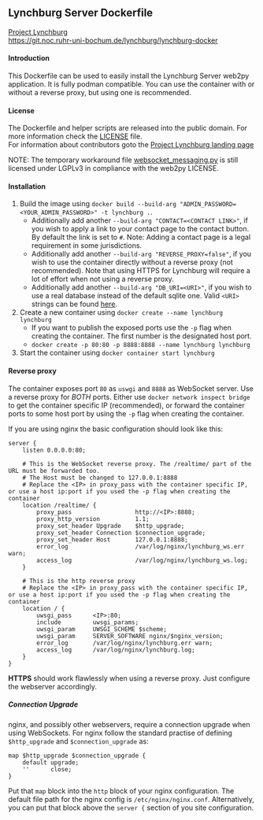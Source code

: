 ## Lynchburg Server Dockerfile
[Project Lynchburg](https://git.noc.ruhr-uni-bochum.de/lynchburg/lynchburg-page)  
https://git.noc.ruhr-uni-bochum.de/lynchburg/lynchburg-docker

#### Introduction

This Dockerfile can be used to easily install the Lynchburg Server web2py application. It is fully podman compatible. You can use the container with or without a reverse proxy, but using one is recommended.

#### License

The Dockerfile and helper scripts are released into the public domain. For more information check the [LICENSE](/LICENSE) file.  
For information about contributors goto the [Project Lynchburg landing page](https://git.noc.ruhr-uni-bochum.de/lynchburg/lynchburg-page)

NOTE: The temporary workaround file [websocket_messaging.py](/files/websocket_messaging.py) is still licensed under LGPLv3 in compliance with the web2py LICENSE.

#### Installation

1. Build the image using ``docker build --build-arg "ADMIN_PASSWORD=<YOUR_ADMIN_PASSWORD>" -t lynchburg .``.  
    * Additionally add another ``--build-arg "CONTACT=<CONTACT LINK>"``, if you wish to apply a link to your contact page to the contact button. By default the link is set to ``#``. Note: Adding a contact page is a legal requirement in some jurisdictions.
    * Additionally add another ``--build-arg "REVERSE_PROXY=false"``, if you wish to use the container directly without a reverse proxy (not recommended). Note that using HTTPS for Lynchburg will require a lot of effort when not using a reverse proxy.
    * Additionally add another ``--build-arg "DB_URI=<URI>"``, if you wish to use a real database instead of the default sqlite one. Valid ``<URI>`` strings can be found [here](http://web2py.com/book/default/chapter/06).
1. Create a new container using ``docker create --name lynchburg lynchburg``
    * If you want to publish the exposed ports use the ``-p`` flag when creating the container. The first number is the designated host port.
    * ``docker create -p 80:80 -p 8888:8888 --name lynchburg lynchburg``
1. Start the container using ``docker container start lynchburg``

#### Reverse proxy

The container exposes port ``80`` as ``uswgi`` and ``8888`` as WebSocket server. Use a reverse proxy for *BOTH* ports.
Either use ``docker network inspect bridge`` to get the container specific IP (recommended), or forward the container ports to some host port by using the ``-p`` flag when creating the container.

If you are using nginx the basic configuration should look like this:
```
server {
    listen 0.0.0.0:80;

    # This is the WebSocket reverse proxy. The /realtime/ part of the URL must be forwarded too.
    # The Host must be changed to 127.0.0.1:8888
    # Replace the <IP> in proxy_pass with the container specific IP, or use a host ip:port if you used the -p flag when creating the container
    location /realtime/ {
        proxy_pass                  http://<IP>:8888;
        proxy_http_version          1.1;
        proxy_set_header Upgrade    $http_upgrade;
        proxy_set_header Connection $connection_upgrade;
        proxy_set_header Host       127.0.0.1:8888;
        error_log                   /var/log/nginx/lynchburg_ws.err warn;
        access_log                  /var/log/nginx/lynchburg_ws.log;
    }

    # This is the http reverse proxy
    # Replace the <IP> in proxy_pass with the container specific IP, or use a host ip:port if you used the -p flag when creating the container
    location / {
        uwsgi_pass      <IP>:80;
        include         uwsgi_params;
        uwsgi_param     UWSGI_SCHEME $scheme;
        uwsgi_param     SERVER_SOFTWARE nginx/$nginx_version;
        error_log       /var/log/nginx/lynchburg.err warn;
        access_log      /var/log/nginx/lynchburg.log;
    }
}
```
**HTTPS** should work flawlessly when using a reverse proxy. Just configure the webserver accordingly.

##### Connection Upgrade
nginx, and possibly other webservers, require a connection upgrade when using WebSockets. For nginx follow the standard practise of defining ``$http_upgrade`` and ``$connection_upgrade`` as:
```
map $http_upgrade $connection_upgrade {  
    default upgrade;
    ''      close;
}
```
Put that ``map`` block into the ``http`` block of your nginx configuration. The default file path for the nginx config is ``/etc/nginx/nginx.conf``. Alternatively, you can put that block above the ``server {`` section of you site configuration.

